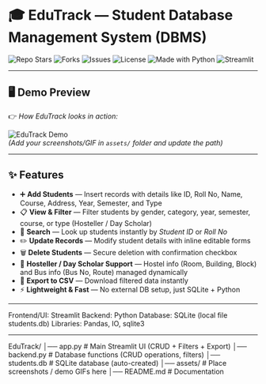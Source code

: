 # 🎓 EduTrack — Student Database Management System (DBMS)

![Repo Stars](https://img.shields.io/github/stars/karanbisht45/EduTrack?style=social)
![Forks](https://img.shields.io/github/forks/karanbisht45/EduTrack?style=social)
![Issues](https://img.shields.io/github/issues/karanbisht45/EduTrack)
![License](https://img.shields.io/github/license/karanbisht45/EduTrack)
![Made with Python](https://img.shields.io/badge/Made%20with-Python-blue?logo=python)
![Streamlit](https://img.shields.io/badge/Powered%20By-Streamlit-ff4b4b?logo=streamlit)

---

## 🖥️ Demo Preview  

👉 *How EduTrack looks in action:*  

![EduTrack Demo](assets/demo.gif)  
*(Add your screenshots/GIF in `assets/` folder and update the path)*  

---

## ✨ Features

- ➕ **Add Students** — Insert records with details like ID, Roll No, Name, Course, Address, Year, Semester, and Type  
- 📋 **View & Filter** — Filter students by gender, category, year, semester, course, or type (Hosteller / Day Scholar)  
- 🔎 **Search** — Look up students instantly by *Student ID* or *Roll No*  
- ✏️ **Update Records** — Modify student details with inline editable forms  
- 🗑️ **Delete Students** — Secure deletion with confirmation checkbox  
- 🏨 **Hosteller / Day Scholar Support** — Hostel info (Room, Building, Block) and Bus info (Bus No, Route) managed dynamically  
- 📂 **Export to CSV** — Download filtered data instantly  
- ⚡ **Lightweight & Fast** — No external DB setup, just SQLite + Python 

---

Frontend/UI: Streamlit
Backend: Python
Database: SQLite (local file students.db)
Libraries: Pandas, IO, sqlite3

---

EduTrack/
│── app.py              # Main Streamlit UI (CRUD + Filters + Export)
│── backend.py          # Database functions (CRUD operations, filters)
│── students.db         # SQLite database (auto-created)
│── assets/             # Place screenshots / demo GIFs here
│── README.md           # Documentation


